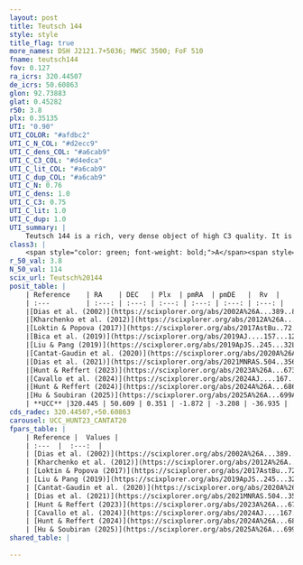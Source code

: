 ```yaml
---
layout: post
title: Teutsch 144
style: style
title_flag: true
more_names: DSH J2121.7+5036; MWSC 3500; FoF 510
fname: teutsch144
fov: 0.127
ra_icrs: 320.44507
de_icrs: 50.60863
glon: 92.73883
glat: 0.45282
r50: 3.8
plx: 0.35135
UTI: "0.90"
UTI_COLOR: "#afdbc2"
UTI_C_N_COL: "#d2ecc9"
UTI_C_dens_COL: "#a6cab9"
UTI_C_C3_COL: "#d4edca"
UTI_C_lit_COL: "#a6cab9"
UTI_C_dup_COL: "#a6cab9"
UTI_C_N: 0.76
UTI_C_dens: 1.0
UTI_C_C3: 0.75
UTI_C_lit: 1.0
UTI_C_dup: 1.0
UTI_summary: |
    Teutsch 144 is a rich, very dense object of high C3 quality. It is very well-studied in the literature.
class3: |
    <span style="color: green; font-weight: bold;">A</span><span style="color: #FFC300; font-weight: bold;">B</span>
r_50_val: 3.8
N_50_val: 114
scix_url: Teutsch%20144
posit_table: |
    | Reference    | RA    | DEC   | Plx  | pmRA  | pmDE   |  Rv  |
    | :---         | :---: | :---: | :---: | :---: | :---: | :---: |
    |[Dias et al. (2002)](https://scixplorer.org/abs/2002A%26A...389..871D) | 320.438 | 50.619 | -- | -3.07 | -6.17 | -- |
    |[Kharchenko et al. (2012)](https://scixplorer.org/abs/2012A%26A...543A.156K) | 320.423 | 50.597 | -- | -1.88 | -1.0 | -- |
    |[Loktin & Popova (2017)](https://scixplorer.org/abs/2017AstBu..72..257L) | 320.415 | 50.593 | -- | -0.498 | -0.286 | -- |
    |[Bica et al. (2019)](https://scixplorer.org/abs/2019AJ....157...12B) | 320.427 | 50.607 | -- | -- | -- | -- |
    |[Liu & Pang (2019)](https://scixplorer.org/abs/2019ApJS..245...32L) | 320.474 | 50.571 | 0.351 | -1.891 | -3.063 | -- |
    |[Cantat-Gaudin et al. (2020)](https://scixplorer.org/abs/2020A%26A...640A...1C) | 320.438 | 50.595 | 0.352 | -1.89 | -3.129 | -- |
    |[Dias et al. (2021)](https://scixplorer.org/abs/2021MNRAS.504..356D) | 320.439 | 50.582 | 0.345 | -1.909 | -3.126 | -33.296 |
    |[Hunt & Reffert (2023)](https://scixplorer.org/abs/2023A%26A...673A.114H) | 320.435 | 50.614 | 0.349 | -1.863 | -3.224 | -34.744 |
    |[Cavallo et al. (2024)](https://scixplorer.org/abs/2024AJ....167...12C) | 320.461 | 50.602 | 0.35 | -- | -- | -- |
    |[Hunt & Reffert (2024)](https://scixplorer.org/abs/2024A%26A...686A..42H) | 320.435 | 50.614 | 0.349 | -1.863 | -3.224 | -34.744 |
    |[Hu & Soubiran (2025)](https://scixplorer.org/abs/2025A%26A...699A.246H) | 320.461 | 50.602 | -- | -- | -- | -- |
    | **UCC** |320.445 | 50.609 | 0.351 | -1.872 | -3.208 | -36.935 | 
cds_radec: 320.44507,+50.60863
carousel: UCC_HUNT23_CANTAT20
fpars_table: |
    | Reference |  Values |
    | :---  |  :---:  |
    | [Dias et al. (2002)](https://scixplorer.org/abs/2002A%26A...389..871D) | `E(B-V)=0.7, Dist=2280.0, Age=8.9` |
    | [Kharchenko et al. (2012)](https://scixplorer.org/abs/2012A%26A...543A.156K) | `e_bv=1.041, distance=2472, log_age=8.805` |
    | [Loktin & Popova (2017)](https://scixplorer.org/abs/2017AstBu..72..257L) | `E(B-V)=0.784, Dmod=12.608, logt=8.85` |
    | [Liu & Pang (2019)](https://scixplorer.org/abs/2019ApJS..245...32L) | `Age=1.91, Z=-0.5` |
    | [Cantat-Gaudin et al. (2020)](https://scixplorer.org/abs/2020A%26A...640A...1C) | `AVNN=1.81, DMNN=12, AgeNN=8.94` |
    | [Dias et al. (2021)](https://scixplorer.org/abs/2021MNRAS.504..356D) | `Av=2.398, Dist=2140, logage=8.651, [Fe/H]=0.218` |
    | [Hunt & Reffert (2023)](https://scixplorer.org/abs/2023A%26A...673A.114H) | `AV50=2.684, diffAV50=2.109, MOD50=12.079, logAge50=8.287` |
    | [Cavallo et al. (2024)](https://scixplorer.org/abs/2024AJ....167...12C) | `AV50=2.32, dMod50=12.06, logAge50=8.75, [Fe/H]50=0.58` |
    | [Hunt & Reffert (2024)](https://scixplorer.org/abs/2024A%26A...686A..42H) | `MassJ=800.810` |
    | [Hu & Soubiran (2025)](https://scixplorer.org/abs/2025A%26A...699A.246H) | `MA22=-0.15, MA23f=-0.31, MA23g=-0.15, MZ23=-0.29, MK24=-0.15, MF24=-0.36` |
shared_table: |
    
---
```

